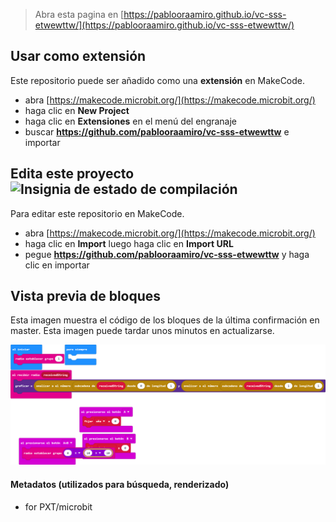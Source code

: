 
> Abra esta pagina en [https://pablooraamiro.github.io/vc-sss-etwewttw/](https://pablooraamiro.github.io/vc-sss-etwewttw/)

## Usar como extensión

Este repositorio puede ser añadido como una **extensión** en MakeCode.

* abra [https://makecode.microbit.org/](https://makecode.microbit.org/)
* haga clic en **New Project**
* haga clic en **Extensiones** en el menú del engranaje
* buscar **https://github.com/pablooraamiro/vc-sss-etwewttw** e importar

## Edita este proyecto ![Insignia de estado de compilación](https://github.com/pablooraamiro/vc-sss-etwewttw/workflows/MakeCode/badge.svg)

Para editar este repositorio en MakeCode.

* abra [https://makecode.microbit.org/](https://makecode.microbit.org/)
* haga clic en **Import** luego haga clic en **Import URL**
* pegue **https://github.com/pablooraamiro/vc-sss-etwewttw** y haga clic en importar

## Vista previa de bloques

Esta imagen muestra el código de los bloques de la última confirmación en master.
Esta imagen puede tardar unos minutos en actualizarse.

![Una vista renderizada de los bloques](https://github.com/pablooraamiro/vc-sss-etwewttw/raw/master/.github/makecode/blocks.png)

#### Metadatos (utilizados para búsqueda, renderizado)

* for PXT/microbit
<script src="https://makecode.com/gh-pages-embed.js"></script><script>makeCodeRender("{{ site.makecode.home_url }}", "{{ site.github.owner_name }}/{{ site.github.repository_name }}");</script>
